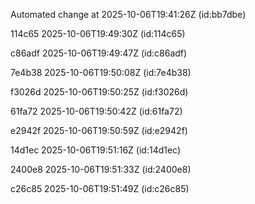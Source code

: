 
Automated change at 2025-10-06T19:41:26Z (id:bb7dbe)

114c65 2025-10-06T19:49:30Z (id:114c65)

c86adf 2025-10-06T19:49:47Z (id:c86adf)

7e4b38 2025-10-06T19:50:08Z (id:7e4b38)

f3026d 2025-10-06T19:50:25Z (id:f3026d)

61fa72 2025-10-06T19:50:42Z (id:61fa72)

e2942f 2025-10-06T19:50:59Z (id:e2942f)

14d1ec 2025-10-06T19:51:16Z (id:14d1ec)

2400e8 2025-10-06T19:51:33Z (id:2400e8)

c26c85 2025-10-06T19:51:49Z (id:c26c85)
